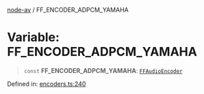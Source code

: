 [node-av](../globals.md) / FF\_ENCODER\_ADPCM\_YAMAHA

# Variable: FF\_ENCODER\_ADPCM\_YAMAHA

> `const` **FF\_ENCODER\_ADPCM\_YAMAHA**: [`FFAudioEncoder`](../type-aliases/FFAudioEncoder.md)

Defined in: [encoders.ts:240](https://github.com/seydx/av/blob/f8631fc881b394300b1479f511d55cf1c370a87f/src/constants/encoders.ts#L240)
